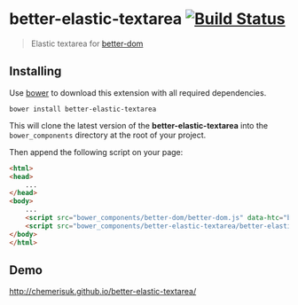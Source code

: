 better-elastic-textarea [![Build Status](https://api.travis-ci.org/chemerisuk/better-elastic-textarea.png?branch=master)](http://travis-ci.org/chemerisuk/better-elastic-textarea)
=======================
> Elastic textarea for [better-dom](https://github.com/chemerisuk/better-dom)

Installing
----------
Use [bower](http://bower.io/) to download this extension with all required dependencies.

    bower install better-elastic-textarea

This will clone the latest version of the __better-elastic-textarea__ into the `bower_components` directory at the root of your project.

Then append the following script on your page:

```html
<html>
<head>
    ...
</head>
<body>
    ...
    <script src="bower_components/better-dom/better-dom.js" data-htc="bower_components/better-dom/better-dom.htc"></script>
    <script src="bower_components/better-elastic-textarea/better-elastic-textarea.js"></script>
</body>
</html>
```

Demo
----
http://chemerisuk.github.io/better-elastic-textarea/
